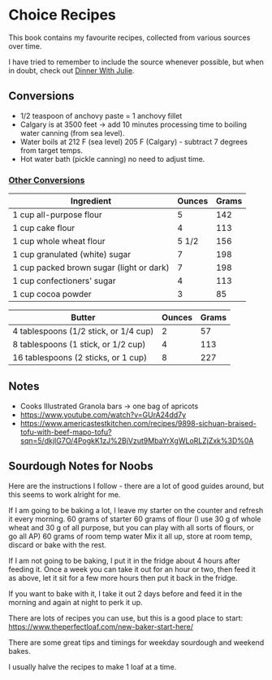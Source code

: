# Choice Recipes

This book contains my favourite recipes, collected from various sources over time.

I have tried to remember to include the source whenever possible, but when in doubt, check out [Dinner With Julie](http://www.dinnerwithjulie.com).

## Conversions
* 1/2 teaspoon of anchovy paste = 1 anchovy fillet
* Calgary is at 3500 feet -> add 10 minutes processing time to boiling water canning (from sea level).
* Water boils at 212 F (sea level) 205 F (Calgary) - subtract 7 degrees from target temps.
* Hot water bath (pickle canning) no need to adjust time.

### [Other Conversions](https://www.cooksillustrated.com/how_tos/5490-baking-conversion-chart)

| Ingredient                               | Ounces | Grams |
|------------------------------------------|--------|-------|
| 1 cup all-purpose flour                  | 5      | 142   |
| 1 cup cake flour                         | 4      | 113   |
| 1 cup whole wheat flour                  | 5 1/2  | 156   |
| 1 cup granulated (white) sugar           | 7      | 198   |
| 1 cup packed brown sugar (light or dark) | 7      | 198   |
| 1 cup confectioners' sugar               | 4      | 113   |
| 1 cup cocoa powder                       | 3      | 85    |

| Butter                                | Ounces | Grams |
|---------------------------------------|--------|-------|
| 4 tablespoons (1/2 stick, or 1/4 cup) | 2      | 57    |
| 8 tablespoons (1 stick, or 1/2 cup)   | 4      | 113   |
| 16 tablespoons (2 sticks, or 1 cup)   | 8      | 227   |

## Notes
* Cooks Illustrated Granola bars -> one bag of apricots
* https://www.youtube.com/watch?v=GUrA24dd7y
* https://www.americastestkitchen.com/recipes/9898-sichuan-braised-tofu-with-beef-mapo-tofu?sqn=5/dkjIG7O/4PogkK1zJ%2BjVzut9MbaYrXgWLoRLZjZxk%3D%0A

## Sourdough Notes for Noobs

Here are the instructions I follow - there are a lot of good guides around, but this seems to work alright for me.

If I am going to be baking a lot, I leave my starter on the counter and refresh it every morning.
60 grams of starter
60 grams of flour (I use 30 g of whole wheat and 30 g of all purpose, but you can play with all sorts of flours, or go all AP)
60 grams of room temp water
Mix it all up, store at room temp, discard or bake with the rest.

If I am not going to be baking, I put it in the fridge about 4 hours after feeding it.
Once a week you can take it out for an hour or two, then feed it as above, let it sit for a few more hours then put it back in the fridge.

If you want to bake with it, I take it out 2 days before and feed it in the morning and again at night to perk it up.

There are lots of recipes you can use, but this is a good place to start: https://www.theperfectloaf.com/new-baker-start-here/

There are some great tips and timings for weekday sourdough and weekend bakes.

I usually halve the recipes to make 1 loaf at a time.
